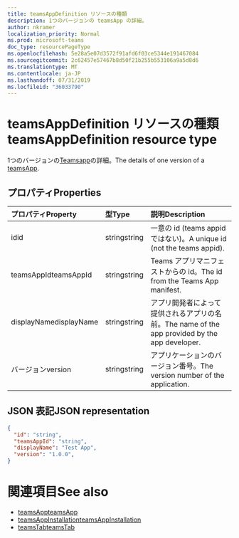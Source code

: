 ```yaml
---
title: teamsAppDefinition リソースの種類
description: 1つのバージョンの teamsApp の詳細。
author: nkramer
localization_priority: Normal
ms.prod: microsoft-teams
doc_type: resourcePageType
ms.openlocfilehash: 5e28a5e07d3572f91afd6f03ce5344e191467084
ms.sourcegitcommit: 2c62457e57467b8d50f21b255b553106a9a5d8d6
ms.translationtype: MT
ms.contentlocale: ja-JP
ms.lasthandoff: 07/31/2019
ms.locfileid: "36033790"
---
```

# <a name="teamsappdefinition-resource-type"></a><span data-ttu-id="c21d1-103">teamsAppDefinition リソースの種類</span><span class="sxs-lookup"><span data-stu-id="c21d1-103">teamsAppDefinition resource type</span></span>



<span data-ttu-id="c21d1-104">1つのバージョンの[Teamsapp](teamsapp.md)の詳細。</span><span class="sxs-lookup"><span data-stu-id="c21d1-104">The details of one version of a [teamsApp](teamsapp.md).</span></span>

## <a name="properties"></a><span data-ttu-id="c21d1-105">プロパティ</span><span class="sxs-lookup"><span data-stu-id="c21d1-105">Properties</span></span>

| <span data-ttu-id="c21d1-106">プロパティ</span><span class="sxs-lookup"><span data-stu-id="c21d1-106">Property</span></span>            | <span data-ttu-id="c21d1-107">型</span><span class="sxs-lookup"><span data-stu-id="c21d1-107">Type</span></span>     | <span data-ttu-id="c21d1-108">説明</span><span class="sxs-lookup"><span data-stu-id="c21d1-108">Description</span></span> |
|:------------------- |:-------- |:----------- |
| <span data-ttu-id="c21d1-109">id</span><span class="sxs-lookup"><span data-stu-id="c21d1-109">id</span></span>                  | <span data-ttu-id="c21d1-110">string</span><span class="sxs-lookup"><span data-stu-id="c21d1-110">string</span></span>   | <span data-ttu-id="c21d1-111">一意の id (teams appid ではない)。</span><span class="sxs-lookup"><span data-stu-id="c21d1-111">A unique id (not the teams appid).</span></span> |
| <span data-ttu-id="c21d1-112">teamsAppId</span><span class="sxs-lookup"><span data-stu-id="c21d1-112">teamsAppId</span></span>          | <span data-ttu-id="c21d1-113">string</span><span class="sxs-lookup"><span data-stu-id="c21d1-113">string</span></span>   | <span data-ttu-id="c21d1-114">Teams アプリマニフェストからの id。</span><span class="sxs-lookup"><span data-stu-id="c21d1-114">The id from the Teams App manifest.</span></span> |
| <span data-ttu-id="c21d1-115">displayName</span><span class="sxs-lookup"><span data-stu-id="c21d1-115">displayName</span></span>         | <span data-ttu-id="c21d1-116">string</span><span class="sxs-lookup"><span data-stu-id="c21d1-116">string</span></span>   | <span data-ttu-id="c21d1-117">アプリ開発者によって提供されるアプリの名前。</span><span class="sxs-lookup"><span data-stu-id="c21d1-117">The name of the app provided by the app developer.</span></span> |
| <span data-ttu-id="c21d1-118">バージョン</span><span class="sxs-lookup"><span data-stu-id="c21d1-118">version</span></span>             | <span data-ttu-id="c21d1-119">string</span><span class="sxs-lookup"><span data-stu-id="c21d1-119">string</span></span>   | <span data-ttu-id="c21d1-120">アプリケーションのバージョン番号。</span><span class="sxs-lookup"><span data-stu-id="c21d1-120">The version number of the application.</span></span> |

## <a name="json-representation"></a><span data-ttu-id="c21d1-121">JSON 表記</span><span class="sxs-lookup"><span data-stu-id="c21d1-121">JSON representation</span></span>

<!-- {
  "blockType": "resource",
  "@odata.type": "microsoft.graph.teamsAppDefinition",
  "baseType": "microsoft.graph.entity"
}-->

```json
{
  "id": "string",
  "teamsAppId": "string",
  "displayName": "Test App",
  "version": "1.0.0",
}
```

# <a name="see-also"></a><span data-ttu-id="c21d1-122">関連項目</span><span class="sxs-lookup"><span data-stu-id="c21d1-122">See also</span></span>

- [<span data-ttu-id="c21d1-123">teamsApp</span><span class="sxs-lookup"><span data-stu-id="c21d1-123">teamsApp</span></span>](teamsapp.md)
- [<span data-ttu-id="c21d1-124">teamsAppInstallation</span><span class="sxs-lookup"><span data-stu-id="c21d1-124">teamsAppInstallation</span></span>](teamsappinstallation.md)
- [<span data-ttu-id="c21d1-125">teamsTab</span><span class="sxs-lookup"><span data-stu-id="c21d1-125">teamsTab</span></span>](../resources/teamstab.md)

<!-- uuid: 8fcb5dbc-d5aa-4681-8e31-b001d5168d79
2015-10-25 14:57:30 UTC -->
<!-- {
  "type": "#page.annotation",
  "description": "teamsApp resource",
  "keywords": "",
  "section": "documentation",
  "tocPath": ""
}-->

